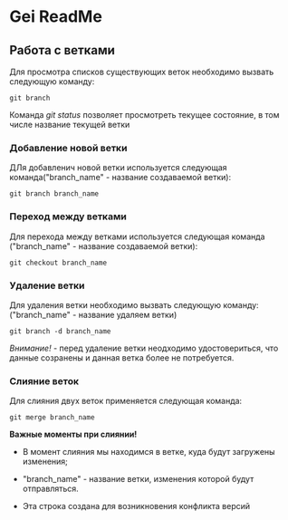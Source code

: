 # Gei ReadMe

## Работа с ветками

Для просмотра списков существующих веток необходимо вызвать следующую команду:

    git branch  

Команда *git status* позволяет просмотреть текущее состояние, в том числе название текущей ветки        

### Добавление новой ветки

ДЛя добавленич новой ветки используется следующая команда("branch_name" - название создаваемой ветки):

    git branch branch_name

### Переход между ветками

Для перехода между ветками используется следующая команда ("branch_name" - название создаваемой ветки):

    git checkout branch_name

### Удаление ветки

Для удаления ветки необходимо вызвать следующую команду:("branch_name" - название удаляем ветки)

    git branch -d branch_name

*Внимание!* - перед удаление ветки неодходимо удостовериться, что данные созранены и данная ветка более не потребуется.

### Слияние веток

Для слияния двух веток применяется следующая команда:

    git merge branch_name

**Важные моменты при слиянии!**

* В момент слияния мы находимся в ветке, куда будут загружены изменения;
* "branch_name" - название ветки, изменения которой будут отправляться.

* Эта строка создана для возникновения конфликта версий